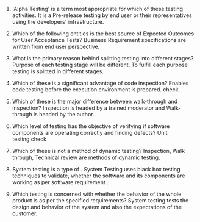 1. 'Alpha Testing' is a term most appropriate for which of these testing activities.
	It is a Pre-release testing by end user or their representatives using the developers' infrastructure.

2. Which of the following entities is the best source of Expected Outcomes for User Acceptance Tests?
	Business Requirement specifications are written from end user perspective.

3. What is the primary reason behind splitting testing into different stages?
	 Purpose of each testing stage will be different, To fulfill each purpose testing is splitted in different stages.

4. Which of these is a significant advantage of code inspection?
	Enables code testing before the execution environment is prepared. check


5. Which of these is the major difference between walk-through and inspection?
	Inspection is headed by a trained moderator and Walk-through is headed by the author.

6. Which level of testing has the objective of verifying if software components are operating correctly and finding defects?
	Unit testing check


7. Which of these is not a method of dynamic testing?
	Inspection, Walk through, Technical review are methods of dynamic testing.

8. System testing is a type of .
	System Testing uses black box testing techniques to validate, whether the software and its components are working as per software requirement .

9. Which testing is concerned with whether the behavior of the whole product is as per the specified requirements?
	System testing tests the design and behavior of the system and also the expectations of the customer.